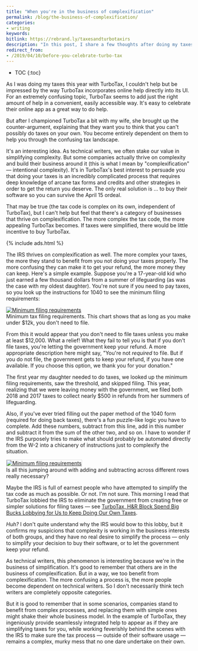 ```yaml
---
title: "When you're in the business of complexification"
permalink: /blog/the-business-of-complexification/
categories:
- writing
keywords:
bitlink: https://rebrand.ly/taxesandturbotaxirs
description: "In this post, I share a few thoughts after doing my taxes. Some businesses thrive on complexity and would have you believe there's no simple approach apart from purchasing their software."
redirect_from:
- /2019/04/10/before-you-celebrate-turbo-tax
---
```


* TOC
{:toc}

As I was doing my taxes this year with TurboTax, I couldn't help but be impressed by the way TurboTax incorporates online help directly into its UI. For an extremely confusing topic, TurboTax seems to add just the right amount of help in a convenient, easily accessible way. It's easy to celebrate their online app as a great way to do help.

But after I championed TurboTax a bit with my wife, she brought up the counter-argument, explaining that they want you to think that you can't possibly do taxes on your own. You become entirely dependent on them to help you through the confusing tax landscape.

It's an interesting idea. As technical writers, we often stake our value in simplifying complexity. But some companies actually thrive on complexity and build their business around it (this is what I mean by "complexification" &mdash; intentional complexity). It's in TurboTax's best interest to persuade you that doing your taxes is an incredibly complicated process that requires deep knowledge of arcane tax forms and credits and other strategies in order to get the return you deserve. The only real solution is ... to buy their software so you can survive the April 15 ordeal.

That may be true (the tax code is complex on its own, independent of TurboTax), but I can't help but feel that there's a category of businesses that thrive on complexification. The more complex the tax code, the more appealing TurboTax becomes. If taxes were simplified, there would be little incentive to buy TurboTax.

{% include ads.html %}

The IRS thrives on complexification as well. The more complex your taxes, the more they stand to benefit from you not doing your taxes properly. The more confusing they can make it to get your refund, the more money they can keep. Here's a simple example. Suppose you're a 17-year-old kid who just earned a few thousand dollars from a summer of lifeguarding (as was the case with my oldest daughter). You're not sure if you need to pay taxes, so you look up the instructions for 1040 to see the minimum filing requirements:

<caption><a href="https://www.irs.gov/pub/irs-pdf/i1040gi.pdf"> <img src="{{site.media}}/irsfilingrequirements.png" alt="Minimum filing requirements" /></a><figcaption>Minimum tax filing requirements. This chart shows that as long as you make under $12k, you don't need to file.</figcaption></caption>

From this it would appear that you don't need to file taxes unless you make at least $12,000. What a relief! What they fail to tell you is that if you don't file taxes, you're letting the government keep your refund. A more appropriate description here might say, "You're not *required* to file. But if you do not file, the government gets to keep your refund, if you have one available. If you choose this option, we thank you for your donation."

The first year my daughter needed to do taxes, we looked up the minimum filing requirements, saw the threshold, and skipped filing. This year, realizing that we were leaving money with the government, we filed both 2018 and 2017 taxes to collect nearly $500 in refunds from her summers of lifeguarding.

Also, if you've ever tried filling out the paper method of the 1040 form (required for doing back taxes), there's a fun puzzle-like logic you have to complete. Add these numbers, subtract from this line, add in this number and subtract it from the sum of the other two, and so on. I have to wonder if the IRS purposely tries to make what should probably be automated directly from the W-2 into a chicanery of instructions just to complexify the situation.

<caption><a href="https://www.irs.gov/pub/irs-pdf/f1040.pdf"> <img src="{{site.media}}/unnecessary_complexity_taxes.png" alt="Minimum filing requirements" style="border: 1px solid #dedede;"/></a><figcaption>Is all this jumping around with adding and subtracting across different rows really necessary?</figcaption></caption>

Maybe the IRS is full of earnest people who have attempted to simplify the tax code as much as possible. Or not. I'm not sure. This morning I read that TurboTax lobbied the IRS to eliminate the government from creating free or simpler solutions for filing taxes &mdash; see [TurboTax, H&R Block Spend Big Bucks Lobbying for Us to Keep Doing Our Own Taxes](https://www.nbcnews.com/business/taxes/turbotax-h-r-block-spend-millions-lobbying-us-keep-doing-n736386).

*Huh?* I don't quite understand why the IRS would bow to this lobby, but it confirms my suspicions that complexity is working in the business interests of both groups, and they have no real desire to simplify the process &mdash; only to simplify your decision to buy their software, or to let the government keep your refund.

As technical writers, this phenomenon is interesting because we're in the business of simplification. It's good to remember that others are in the business of complexification. But in a way, we too benefit from complexification. The more confusing a process is, the more people become dependent on technical writers. So I don't necessarily think tech writers are completely opposite categories.

But it is good to remember that in some scenarios, companies stand to benefit from complex processes, and replacing them with simple ones might shake their whole business model. In the example of TurboTax, they ingeniously provide seamlessly integrated help to appear as if they are simplifying taxes for you, while working feverishly behind the scenes with the IRS to make sure the tax process &mdash; outside of their software usage &mdash; remains a complex, murky mess that no one dare undertake on their own.
